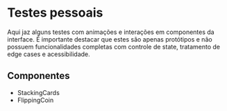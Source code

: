 # Testes pessoais

Aqui jaz alguns testes com animações e interações em componentes da interface.
É importante destacar que estes são apenas protótipos e não possuem funcionalidades
completas com controle de state, tratamento de edge cases e acessibilidade.

## Componentes

- StackingCards
- FlippingCoin
